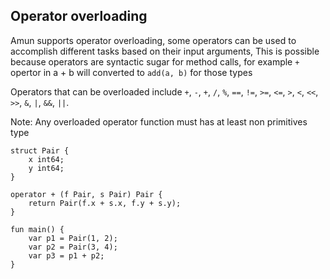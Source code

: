 ## Operator overloading

Amun supports operator overloading, some operators can be used to accomplish different tasks based on their input arguments, This is possible because operators are syntactic sugar for method calls, 
for example `+` opertor in a + b will converted to `add(a, b)` for those types


Operators that can be overloaded include `+`, `-`, `+`, `/`, `%`, `==`, `!=`, `>=`, `<=`, `>`, `<`, `<<`, `>>`, `&`, `|`, `&&`, `||`.

Note: Any overloaded operator function must has at least non primitives type

```
struct Pair {
    x int64;
    y int64;
}

operator + (f Pair, s Pair) Pair {
    return Pair(f.x + s.x, f.y + s.y);
}

fun main() {
    var p1 = Pair(1, 2);
    var p2 = Pair(3, 4);
    var p3 = p1 + p2;
}
```